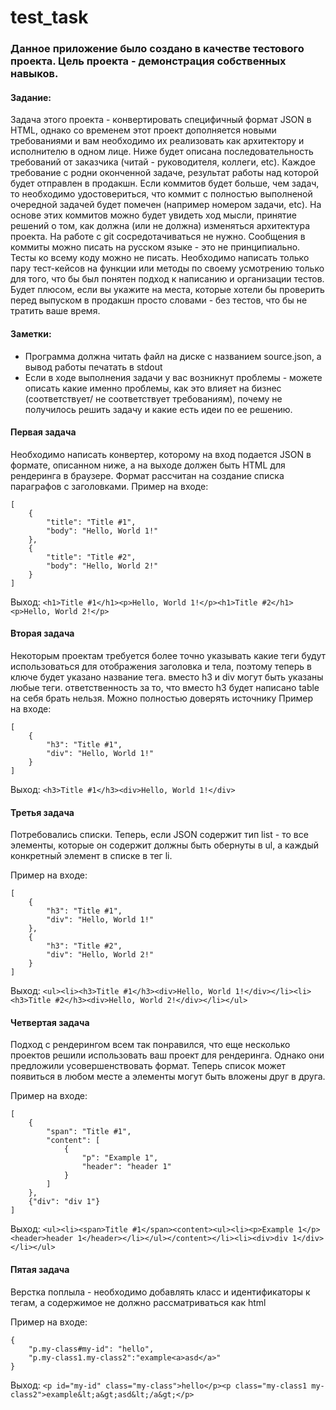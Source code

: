 # test_task

### Данное приложение было создано в качестве тестового проекта. Цель проекта - демонстрация собственных навыков.

#### Задание:
Задача этого проекта - конвертировать специфичный формат JSON в HTML, однако со временем этот проект дополняется новыми требованиями и вам необходимо их реализовать как архитектору и исполнителю в одном лице.
Ниже будет описана последовательность требований от заказчика (читай - руководителя, коллеги, etc). 
Каждое требование с родни оконченной задаче, результат работы над которой будет отправлен в продакшн. Если коммитов будет больше, чем задач, то необходимо удостовериться, что коммит с полностью выполненой очередной задачей будет помечен (например номером задачи, etc). На основе этих коммитов можно будет увидеть ход мысли, принятие решений о том, как должна (или не должна) изменяться архитектура проекта. На работе с git сосредотачиваться не нужно. Сообщения в коммиты можно писать на русском языке - это не принципиально. Тесты ко всему коду можно не писать. Необходимо написать только пару тест-кейсов на функции или методы по своему усмотрению только для того, что бы был понятен подход к написанию и организации тестов. Будет плюсом, если вы укажите на места, которые хотели бы проверить перед выпуском в продакшн просто словами - без тестов, что бы не тратить ваше время.

#### Заметки:
* Программа должна читать файл на диске с названием source.json, а вывод работы печатать в stdout
* Если в ходе выполнения задачи у вас возникнут проблемы - можете описать какие именно проблемы, как это влияет на бизнес (соответствует/ не соответствует требованиям), почему не получилось решить задачу и какие есть идеи по ее решению.

#### Первая задача
Необходимо написать конвертер, которому на вход подается JSON в формате, описанном ниже, а на выходе должен быть HTML для рендеринга в браузере. Формат рассчитан на создание списка параграфов с заголовками.
Пример на входе:

```
[
    {
        "title": "Title #1",
        "body": "Hello, World 1!"
    },
    {
        "title": "Title #2",
        "body": "Hello, World 2!"
    }
]
```

Выход: `<h1>Title #1</h1><p>Hello, World 1!</p><h1>Title #2</h1><p>Hello, World 2!</p>`

#### Вторая задача
Некоторым проектам требуется более точно указывать какие теги будут использоваться для отображения заголовка и тела, поэтому теперь в ключе будет указано название тега. вместо h3 и div могут быть указаны любые теги. ответственность за то, что вместо h3 будет написано table на себя брать нельзя. Можно полностью доверять источнику
Пример на входе:
```
[
    {
        "h3": "Title #1",
        "div": "Hello, World 1!"
    }
]
```
Выход: `<h3>Title #1</h3><div>Hello, World 1!</div>`

#### Третья задача

Потребовались списки. Теперь, если JSON содержит тип list - то все элементы, которые он содержит должны быть обернуты в ul, а каждый конкретный элемент в списке в тег li.

Пример на входе:
```
[
    {
        "h3": "Title #1",
        "div": "Hello, World 1!"
    },
    {
        "h3": "Title #2",
        "div": "Hello, World 2!"
    }
]
```
Выход: `<ul><li><h3>Title #1</h3><div>Hello, World 1!</div></li><li><h3>Title #2</h3><div>Hello, World 2!</div></li></ul>`

#### Четвертая задача

Подход с рендерингом всем так понравился, что еще несколько проектов решили использовать ваш проект для рендеринга. Однако они предложили усовершенствовать формат. Теперь список может появиться в любом месте а элементы могут быть вложены друг в друга.

Пример на входе:
```
[
    {
        "span": "Title #1",
        "content": [
            {
                "p": "Example 1",
                "header": "header 1"
            }
        ]
    },
    {"div": "div 1"}
]
```
Выход: `<ul><li><span>Title #1</span><content><ul><li><p>Example 1</p><header>header 1</header></li></ul></content></li><li><div>div 1</div></li></ul>`

#### Пятая задача

Верстка поплыла - необходимо добавлять класс и идентификаторы к тегам, а содержимое не должно рассматриваться как html

Пример на входе:
```
{
    "p.my-class#my-id": "hello",
    "p.my-class1.my-class2":"example<a>asd</a>"
}
```
Выход: `<p id="my-id" class="my-class">hello</p><p class="my-class1 my-class2">example&lt;a&gt;asd&lt;/a&gt;</p>`
